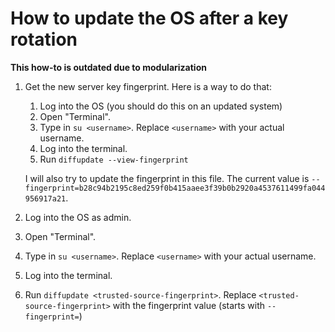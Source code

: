 # How to update the OS after a key rotation

**This how-to is outdated due to modularization**
1. Get the new server key fingerprint. Here is a way to do that:
    1. Log into the OS (you should do this on an updated system)
    2. Open "Terminal".
    3. Type in `su <username>`. Replace `<username>` with your actual username.
    4. Log into the terminal.
    5. Run `diffupdate --view-fingerprint`

    I will also try to update the fingerprint in this file. The current value is `--fingerprint=b28c94b2195c8ed259f0b415aaee3f39b0b2920a4537611499fa044956917a21`.
2. Log into the OS as admin.
3. Open "Terminal".
4. Type in `su <username>`. Replace `<username>` with your actual username.
5. Log into the terminal.
6. Run `diffupdate <trusted-source-fingerprint>`. Replace `<trusted-source-fingerprint>` with the fingerprint value (starts with `--fingerprint=`)